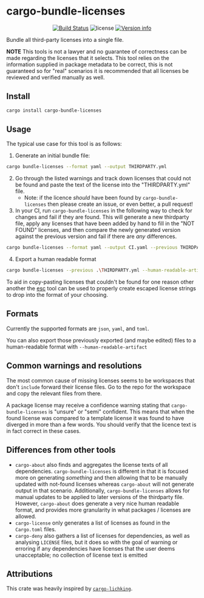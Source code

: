 # cargo-bundle-licenses

<p align="center">
  <a href="https://github.com/sstadick/cargo-bundle-licenses/actions?query=workflow%3ACheck"><img src="https://github.com/sstadick/cargo-bundle-licenses/workflows/Check/badge.svg" alt="Build Status"></a>
  <img src="https://img.shields.io/crates/l/cargo-bundle-licenses.svg" alt="license">
  <a href="https://crates.io/crates/cargo-bundle-licenses"><img src="https://img.shields.io/crates/v/cargo-bundle-licenses.svg?colorB=319e8c" alt="Version info"></a><br>
</p>

Bundle all third-party licenses into a single file.


**NOTE** This tools is not a lawyer and no guarantee of correctness can be made regarding the licenses that it selects. This tool relies on the information supplied in package metadata to be correct, this is not guaranteed so for "real" scenarios it is recommended that all licenses be reviewed and verified manually as well.

## Install

```bash
cargo install cargo-bundle-licenses
```

## Usage

The typical use case for this tool is as follows:

1. Generate an initial bundle file:

```bash
cargo bundle-licenses --format yaml --output THIRDPARTY.yml
```

2. Go through the listed warnings and track down licenses that could not be found and paste the text of the license into the "THIRDPARTY.yml" file.
   - Note: if the licence _should_ have been found by `cargo-bundle-licenses` then please create an issue, or even better, a pull request!
3. In your CI, run `cargo-bundle-licenses` in the following way to check for changes and fail if they are found. This will generate a new thirdparty file, apply any licenses that have been added by hand to fill in the "NOT FOUND" licenses, and then compare the newly generated version against the previous version and fail if there are _any_ differences.
   
```bash
cargo bundle-licenses --format yaml --output CI.yaml --previous THIRDPARTY.yml --check-previous
```

4. Export a human readable format
```bash
cargo bundle-licenses --previous .\THIRDPARTY.yml --human-readable-artifact --output "THIRDPARTY.txt"
```

To aid in copy-pasting licenses that couldn't be found for one reason other another the [esc](https://github.com/sstadick/esc) tool can be used to properly create escaped license strings to drop into the format of your choosing. 

## Formats

Currently the supported formats are `json`, `yaml`, and `toml`. 

You can also export those previously exported (and maybe edited) files to a human-readable format with `--human-readable-artifact`

## Common warnings and resolutions

The most common cause of missing licenses seems to be workspaces that don't `include` forward their license files. Go to the repo for the workspace and copy the relevant files from there.

A package license may receive a confidence warning stating that `cargo-bundle-licenses` is "unsure" or "semi" confident. This means that when the found license was compared to a template license it was found to have diverged in more than a few words. You should verify that the licence text is in fact correct in these cases.

## Differences from other tools

- `cargo-about` also finds and aggregates the license texts of all dependencies. `cargo-bundle-licenses` is different in that it is focused more on generating _something_ and then allowing that to be manually updated with not-found licenses whereas `cargo-about` will not generate output in that scenario. Additionally, `cargo-bundle-licenses` allows for manual updates to be applied to later versions of the thirdparty file. However, `cargo-about` does generate a very nice human readable format, and provides more granularity in what packages / licenses are allowed.
- `cargo-license` only generates a list of licenses as found in the `Cargo.toml` files.
- `cargo-deny` also gathers a list of licenses for dependencies, as well as analysing `LICENSE` files, but it does so with the goal of warning or erroring if any dependencies have licenses that the user deems unacceptable; no collection of license text is emitted

## Attributions

This crate was heavily inspired by [`cargo-lichking`](https://github.com/Nemo157/cargo-lichking).
